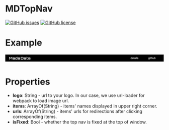 # MDTopNav
[![GitHub issues](https://img.shields.io/github/issues/Madadata/MDTopNav.svg)](https://github.com/Madadata/MDTopNav/issues)
[![GitHub license](https://img.shields.io/badge/license-MIT-blue.svg)](https://raw.githubusercontent.com/Madadata/MDTopNav/master/LICENSE)

# Example
![example](https://raw.githubusercontent.com/Madadata/MDTopNav/master/example.png)

# Properties

* **logo**: String - url to your logo. In our case, we use url-loader for webpack to load image url.
* **items**: ArrayOf(String) - items' names displayed in upper right corner.
* **urls**: ArrayOf(String) - items' urls for redirections after clicking corresponding items.
* **isFixed**: Bool - whether the top nav is fixed at the top of window.
